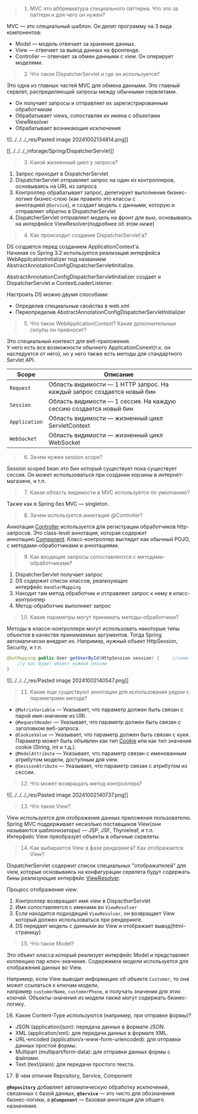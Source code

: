 > 1. MVC это аббревиатура специального паттерна. Что это за паттерн и для чего он нужен?

MVC — это специальный шаблон. Он делит программу на 3 вида компонентов:

- Model — модель отвечает за хранение данных.
- View — отвечает за вывод данных на фронтенде.
- Controller — отвечает за обмен данными с view. Он оперирует моделями.

> 2. Что такое DispatcherServlet и где он используется?

Это одна из главных частей MVC для обмена данными. Это главный сервлет, распределяющий запросы между обычными сервлетами.

- Он получает запросы и отправляет их зарегистрированным обработчикам
- Обрабатывает views, сопоставляя их имена с объектами ViewResolver
- Обрабатывает возникающие исключения

![[../../../_res/Pasted image 20241002134814.png]]

[[../../../_inforage/Spring/DispatcherServlet]]

> 3.  Какой жизненный цикл у запроса?

1. Запрос приходит в DispatcherServlet
2. DispatcherServlet отправляет запрос на один из контроллеров, основываясь на URL из запроса
3. Контроллер обрабатывает запрос, делегирует выполнение бизнес-логике бизнес-слою (как правило это классы с аннотацией `@Service`), и создает модель с данными, которую и отправляет обратно в DispatcherServlet
4. DispatcherServlet отправляет модель на фронт для вью, основываясь на интерфейсе ViewResolver(подробнее об этом ниже)

> 4. Как происходит создание DispatcherServlet’а?

DS создается перед созданием ApplicationContext’а.  
Начиная со Spring 3.2 используется реализация интерфейса WebApplicationInitializer под названием AbstractAnnotationConfigDispatcherServletInitialize.

AbstractAnnotationConfigDispatcherServletInitializer создает и DispatcherServlet и ContextLoaderListener.

Настроить DS можно двумя способами:

- Определив специальные свойства в web.xml
- Переопределив AbstractAnnotationConfigDispatcherServletInitializer

> 5. Что такое WebApplicationContext? Какие дополнительные скоупы он привносит?

Это специальный контекст для веб-приложения.  
У него есть все возможности обычного ApplicationConext(т.к. он наследуется от него), но у него также есть методы для стандартного Servlet API.

| Scope         | Описание                                                                |
| ------------- | ----------------------------------------------------------------------- |
| `Request`     | Область видимости — 1 HTTP запрос. На каждый запрос создается новый бин |
| `Session`     | Область видимости — 1 сессия. На каждую сессию создается новый бин      |
| `Application` | Область видимости — жизненный цикл ServletContext                       |
| `WebSocket`   | Область видимости — жизненный цикл WebSocket                            |
> 6. Зачем нужен session scope?

Session scoped bean это бин который существует пока существует сессия. Он может использоваться при создании корзины в интернет-магазине, и т.п.

> 7. Какая область видимости в MVC используется по умолчанию?

Также как в Spring без MVC — singleton.

> 8. Зачем используется аннотация @Controller?

Аннотация [Controller](https://habr.com/ru/users/controller/) используется для регистрации обработчиков http-запросов. Это class-level аннотация, которая содержит аннотацию [Component](https://habr.com/ru/users/component/). Класс-контроллер выглядит как обычный POJO, с методами-обработчиками и аннотациями.

> 9. Как входящие запросы сопоставляются с методами-обработчиками?

1. DispatcherServlet получает запрос
2. DS содержит список классов, реализующих интерфейс `HandlerMapping`
3. Находит там метод обработчик и отправляет запрос к нему в класс-контроллер
4. Метод-обработчик выполняет запрос

> 10. Какие параметры могут принимать методы-обработчики?

Методы в классе-контроллере могут использовать некоторые типы объектов в качестве принимаемых аргументов. Тогда Spring автоматически внедрит их. Например, нужный объект HttpSession, Security, и т.п.

```java
@GetMapping public User getUserById(HttpSession session) {     //some logic         
	//у вас будет объект нужной сессии 
} 
```

![[../../../_res/Pasted image 20241002140547.png]]


> 11. Какие еще существуют аннотации для использования рядом с параметрами метода?

- `@MatrixVariable` — Указывает, что параметр должен быть связан с парой имя-значение из URI.
- `@RequestHeader` — Указывает, что параметр должен быть связан с заголовком веб-запроса.
- `@CookieValue` — Указывает, что параметр должен быть связан с куки. Параметр может быть объявлен как тип [Cookie](https://docs.oracle.com/javaee/7/api/javax/servlet/http/Cookie.html?is-external=true) или как тип значения cookie (String, int и т.д.).
- `@ModelAttribute` — Указывает, что параметр связан с именованным атрибутом модели, доступным для view.
- `@SessionAtribute` — Указывает, что параметр связан с атрибутом из сессии.

> 12. Что может возвращать метод контроллера?

![[../../../_res/Pasted image 20241002140737.png]]

> 13. Что такое View?

View используется для отображения данных приложения пользователю. Spring MVC поддерживает несколько поставщиков View(они называются шаблонизаторы) — JSP, JSF, Thymeleaf, и т.п.  
Интерфейс View преобразует объекты в обычные сервлеты.

> 14. Как выбирается View в фазе рендеринга? Как отображается View?

DispatcherServlet содержит список специальных "отображателей" для view, которые основываясь на конфигурации сервлета будут содержать бины реализующие интерфейс [ViewResolver](https://docs.spring.io/spring/docs/current/javadoc-api/org/springframework/web/servlet/ViewResolver.html).

Процесс отображения view:

1. Контроллер возвращает имя view в DispactherServlet
2. Имя сопоставляется с именами во `ViewResolver`
3. Если находится подходящий `ViewResolver`, он возвращает View который должен использоваться при рендеринге.
4. DS передает модель с данными во View и отображает вывод(html-страницу)

> 15. Что такое Model?

Это объект класса который реализует интерфейс Model и представляет коллекцию пар ключ-значение.  Содержимое модели используется для отображения данных во View.  

Например, если View выводит информацию об объекте `Customer`, то она может ссылаться к ключам модели, например `customerName`, `customerPhone`, и получать значения для этих ключей.  Объекты-значения из модели также могут содержать бизнес-логику.

16. Какие Content-Type используются (например, при отправке формы)?

- JSON (application/json): передача данных в формате JSON.
- XML (application/xml): для передачи данных в формате XML.
- URL-encoded (application/x-www-form-urlencoded): для отправки данных простой формы.
- Multipart (multipart/form-data): для отправки данных формы с файлами.
- Text (text/plain): для передачи простого текста.

17. В чем отличие Repository, Service, Component

**`@Repository`** добавляет автоматическую обработку исключений, связанных с базой данных, **`@Service`** — это чисто для обозначения бизнес-логики, а **`@Component`** — базовая аннотация для общего назначения.